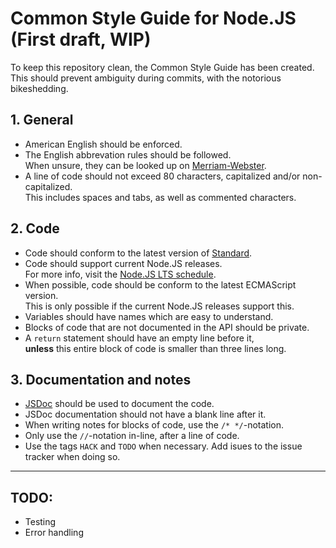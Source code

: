 # Common Style Guide for Node.JS (First draft, WIP)
To keep this repository clean, the Common Style Guide has been created.  
This should prevent ambiguity during commits, with the notorious bikeshedding.

## 1. General
- American English should be enforced.
- The English abbrevation rules should be followed.  
When unsure, they can be looked up on [Merriam-Webster](https://www.merriam-webster.com/).
- A line of code should not exceed 80 characters, capitalized and/or non-capitalized.  
This includes spaces and tabs, as well as commented characters.

## 2. Code
- Code should conform to the latest version of [Standard](https://github.com/feross/standard).
- Code should support current Node.JS releases.  
For more info, visit the [Node.JS LTS schedule](https://github.com/nodejs/LTS).
- When possible, code should be conform to the latest ECMAScript version.  
This is only possible if the current Node.JS releases support this.  
- Variables should have names which are easy to understand.
- Blocks of code that are not documented in the API should be private.
- A `return` statement should have an empty line before it,  
__unless__ this entire block of code is smaller than three lines long.

## 3. Documentation and notes
- [JSDoc](https://github.com/jsdoc3/jsdoc) should be used to document the code.
- JSDoc documentation should not have a blank line after it.
- When writing notes for blocks of code, use the `/* */`-notation.
- Only use the `//`-notation in-line, after a line of code.
- Use the tags `HACK` and `TODO` when necessary. Add isues to the issue tracker when doing so.

---
## TODO:
- Testing
- Error handling